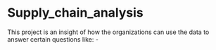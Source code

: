 # Supply_chain_analysis
This project is an insight of how the organizations can use the data to answer certain questions like: -
